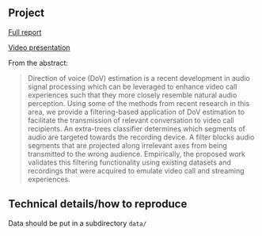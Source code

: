 ## Project

[Full report](Report.pdf)

[Video presentation](https://www.youtube.com/watch?v=nnrvyUJkKbo)

From the abstract:

> Direction of voice (DoV) estimation is a recent development in audio signal processing which can be leveraged to enhance video call experiences such that they more closely resemble natural audio perception. Using some of the methods from recent research in this area, we provide a filtering-based application of DoV estimation to facilitate the transmission of relevant conversation to video call recipients. An extra-trees classifier determines which segments of audio are targeted towards the recording device. A filter blocks audio segments that are projected along irrelevant axes from being transmitted to the wrong audience. Empirically, the proposed work validates this filtering functionality using existing datasets and recordings that were acquired to emulate video call and streaming experiences.

## Technical details/how to reproduce

Data should be put in a subdirectory `data/`
